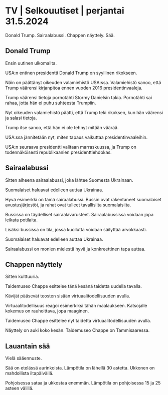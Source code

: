 # TV \| Selkouutiset \| perjantai 31.5.2024

Donald Trump. Sairaalabussi. Chappen näyttely. Sää.

## Donald Trump

Ensin uutinen ulkomailta.

USA:n entinen presidentti Donald Trump on syyllinen rikokseen.

Näin on päättänyt oikeuden valamiehistö USA:ssa. Valamiehistö sanoo, että Trump väärensi kirjanpitoa ennen vuoden 2016 presidentinvaaleja.

Trump väärensi tietoja pornotähti Stormy Danielsin takia. Pornotähti sai rahaa, jotta hän ei puhu suhteesta Trumpiin.

Nyt oikeuden valamiehistö päätti, että Trump teki rikoksen, kun hän väärensi ja salasi tietoja.

Trump itse sanoo, että hän ei ole tehnyt mitään väärää.

USA:ssa jännitetään nyt, miten tapaus vaikuttaa presidentinvaaleihin.

USA:n seuraava presidentti valitaan marraskuussa, ja Trump on todennäköisesti republikaanien presidenttiehdokas.

## Sairaalabussi

Sitten aiheena sairaalabussi, joka lähtee Suomesta Ukrainaan.

Suomalaiset haluavat edelleen auttaa Ukrainaa.

Hyvä esimerkki on tämä sairaalabussi. Bussin ovat rakentaneet suomalaiset avustusjärjestöt, ja rahat ovat tulleet tavallisilta suomalaisilta.

Bussissa on täydelliset sairaalavarusteet. Sairaalabussissa voidaan jopa leikata potilaita.

Lisäksi bussissa on tila, jossa kuollutta voidaan säilyttää arvokkaasti.

 Suomalaiset haluavat edelleen auttaa Ukrainaa.

Sairaalabussi on monien mielestä hyvä ja konkreettinen tapa auttaa.

## Chappen näyttely

Sitten kulttuuria.

Taidemuseo Chappe esittelee tänä kesänä taidetta uudella tavalla.

Kävijät pääsevät teosten sisään virtuaalitodellisuuden avulla.

Virtuaalitodellisuus reagoi esimerkiksi tähän maalaukseen. Katsojalle kokemus on rauhoittava, jopa maaginen.

Taidemuseo Chappe esittelee nyt taidetta virtuaalitodellisuuden avulla.

Näyttely on auki koko kesän. Taidemuseo Chappe on Tammisaaressa.

## Lauantain sää

Vielä sääennuste.

Sää on etelässä aurinkoista. Lämpötila on lähellä 30 astetta. Ukkonen on mahdollista iltapäivällä.

Pohjoisessa sataa ja ukkostaa enemmän. Lämpötila on pohjoisessa 15 ja 25 asteen välillä.

